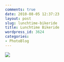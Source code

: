 ```yaml
---
comments: true
date: 2010-08-05 12:37:23
layout: post
slug: lunchtime-bikeride
title: Lunchtime Bikeride
wordpress_id: 3624
categories:
- PhotoBlog
---
```


![](http://ryanfitzer.com/main/wp-content/uploads/2010/08/photo3-950x709.jpg)
